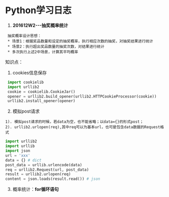 # Python学习日志

1. **201612W2---抽奖概率统计**
```
 抽奖概率设计思想：
 * 场景1：根据奖品数量和设定的抽奖概率，执行相应次数的抽奖，对抽奖结果进行统计
 * 场景2：执行超出奖品数量的抽奖次数，对结果进行统计
 * 多次执行上述2中场景，计算其平均概率
```
 知识点：
 1. cookies信息保存
```python
 import cookielib
 import urllib2
 cookie = cookielib.CookieJar()
 opener = urllib2.build_opener(urllib2.HTTPCookieProcessor(cookie))
 urllib2.install_opener(opener) 
```
 2. 模拟post请求
 ```
 1). 模拟post请求的时候，若data为空，也不能省略；以data={}的形式post；
 2). urllib2.urlopen(req),其中req可以为基本url，也可是包含data数据的Request格式
 ```
 ```python
 import urllib2
 import urllib
 import json
 url = 'xxx'
 data = {} # dict
 post_data = urllib.urlencode(data)
 req = urllib2.Request(url, post_data)
 result = urllib2.urlopen(req)
 content = json.loads(result.read()) # json
 ```
 3. 概率统计：**for循环语句**


